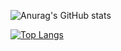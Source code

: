 

![Anurag's GitHub stats](https://github-readme-stats.vercel.app/api?username=LeeKangh22&theme=tokyonight&show_icons=true)

[![Top Langs](https://github-readme-stats.vercel.app/api/top-langs/?username=LeeKangh22&layout=compact)](https://github.com/anuraghazra/github-readme-stats)
